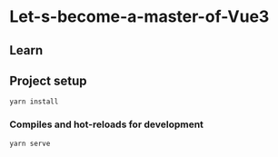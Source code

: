 # Let-s-become-a-master-of-Vue3

## Learn


## Project setup
```
yarn install
```

### Compiles and hot-reloads for development
```
yarn serve
```
